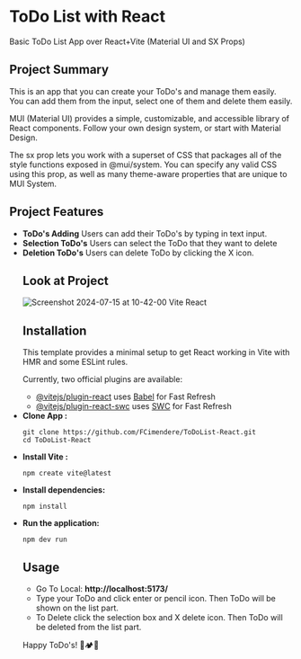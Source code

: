 <h1>ToDo List with React</h1>
Basic ToDo List App over React+Vite (Material UI and SX Props)

<h2>Project Summary</h2>
<p>This is an app that you can create your ToDo's and manage them easily. You can add them from the input, select one of them and delete them easily.</p>
<p>MUI (Material UI) provides a simple, customizable, and accessible library of React components. Follow your own design system, or start with Material Design.</p>
<p>The sx prop lets you work with a superset of CSS that packages all of the style functions exposed in @mui/system. You can specify any valid CSS using this prop, as well as many theme-aware properties that are unique to MUI System.</p>

<h2>Project Features</h2>
<ul>
<li><strong>ToDo's Adding</strong> Users can add their ToDo's by typing in text input.</li>
<li><strong>Selection ToDo's</strong> Users can select the ToDo that they want to delete</li>
<li><strong>Deletion ToDo's</strong> Users can delete ToDo by clicking the X icon.</li>


<h2>Look at Project</h2>

![Screenshot 2024-07-15 at 10-42-00 Vite React](https://github.com/user-attachments/assets/7909048c-deab-4c72-806d-e45cb81153fd)



<h2>Installation</h2>
This template provides a minimal setup to get React working in Vite with HMR and some ESLint rules.

Currently, two official plugins are available:

- [@vitejs/plugin-react](https://github.com/vitejs/vite-plugin-react/blob/main/packages/plugin-react/README.md) uses [Babel](https://babeljs.io/) for Fast Refresh
- [@vitejs/plugin-react-swc](https://github.com/vitejs/vite-plugin-react-swc) uses [SWC](https://swc.rs/) for Fast Refresh

<li><strong>Clone App :</strong></li>

```
git clone https://github.com/FCimendere/ToDoList-React.git
cd ToDoList-React
```

<li><strong>Install Vite :</strong></li>

```
npm create vite@latest
```

<li><strong>Install dependencies:</strong></li>

```
npm install
```

<li><strong>Run the application:</strong></li>

```
npm dev run
```

</ol>

<h2>Usage</h2>
<ul>
<li>Go To Local:   <strong>http://localhost:5173/</strong></li>
<li>Type your ToDo and click enter or pencil icon. Then ToDo will be shown on the list part. </li>
<li>To Delete click the selection box and X delete icon. Then ToDo will be deleted from the list part.</li>
</ul>



Happy ToDo's! 🌲🏕️🌟
